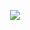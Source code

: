 <p align="center">
    <img src="https://skillicons.dev/icons?i=git,kubernetes,docker,c,vim" />
</p>
